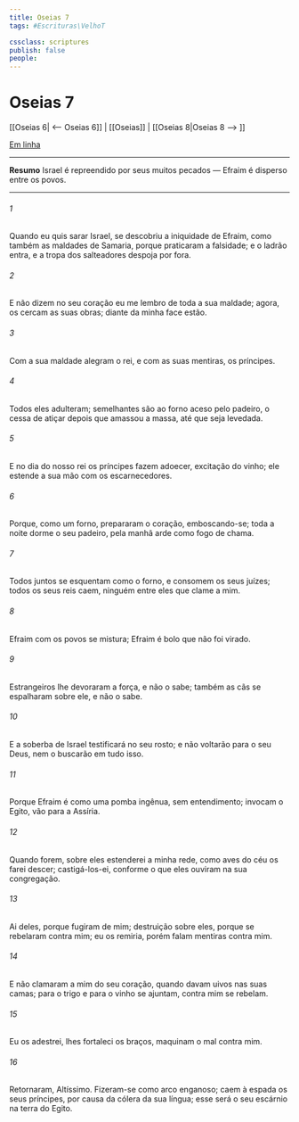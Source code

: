 ```yaml
---
title: Oseias 7
tags: #Escrituras\VelhoT

cssclass: scriptures
publish: false
people:
---
```


# Oseias 7
[[Oseias 6| <-- Oseias 6]] | [[Oseias]] | [[Oseias 8|Oseias 8 --> ]]

[Em linha](https://churchofjesuschrist.org/study/scriptures/ot/hosea/7?lang=por)

---
__Resumo__
Israel é repreendido por seus muitos pecados — Efraim é disperso entre os povos.

---
###### 1 
Quando eu quis sarar Israel, se descobriu a iniquidade de Efraim, como também as maldades de Samaria, porque praticaram a falsidade; e o ladrão entra, e a tropa dos salteadores despoja por fora.

###### 2 
E não dizem no seu coração  eu me lembro de toda a sua maldade; agora,  os cercam as suas obras; diante da minha face estão.

###### 3 
Com a sua maldade alegram o rei, e com as suas mentiras, os príncipes.

###### 4 
Todos eles adulteram; semelhantes são ao forno aceso pelo padeiro,  o cessa de atiçar depois que amassou a massa, até que seja levedada.

###### 5 
E no dia do nosso rei os príncipes  fazem adoecer,  excitação do vinho; ele estende a sua mão com os escarnecedores.

###### 6 
Porque, como um forno, prepararam o coração, emboscando-se; toda a noite dorme o seu padeiro, pela manhã arde como fogo de chama.

###### 7 
Todos juntos se esquentam como o forno, e consomem os seus juízes; todos os seus reis caem, ninguém entre eles  que clame a mim.

###### 8 
Efraim com os povos se mistura; Efraim é  bolo que não foi virado.

###### 9 
Estrangeiros lhe devoraram a força, e não o sabe; também as cãs se espalharam sobre ele, e não o sabe.

###### 10 
E a soberba de Israel testificará no seu rosto; e não voltarão para o  seu Deus, nem o buscarão em tudo isso.

###### 11 
Porque Efraim é como uma pomba ingênua, sem entendimento; invocam o Egito, vão para a Assíria.

###### 12 
Quando forem, sobre eles estenderei a minha rede,  como aves do céu os farei descer; castigá-los-ei, conforme o que eles ouviram na sua congregação.

###### 13 
Ai deles, porque fugiram de mim; destruição sobre eles, porque se rebelaram contra mim; eu os remiria, porém falam mentiras contra mim.

###### 14 
E não clamaram a mim do seu coração, quando davam uivos nas suas camas; para o trigo e para o vinho se ajuntam,  contra mim se rebelam.

###### 15 
Eu os adestrei,  lhes fortaleci os braços,  maquinam o mal contra mim.

###### 16 
Retornaram,  Altíssimo. Fizeram-se como  arco enganoso; caem à espada os seus príncipes, por causa da cólera da sua língua; esse será o seu escárnio na terra do Egito.

